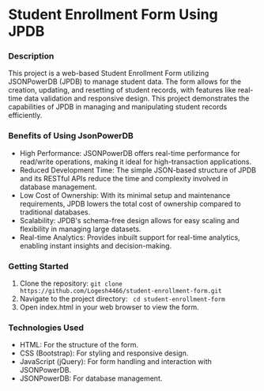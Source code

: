 #  **Student Enrollment Form Using JPDB**
### Description
This project is a web-based Student Enrollment Form utilizing JSONPowerDB (JPDB) to manage student data. The form allows for the creation, updating, and resetting of student records, with features like real-time data validation and responsive design. This project demonstrates the capabilities of JPDB in managing and manipulating student records efficiently.
### Benefits of Using JsonPowerDB
- High Performance: JSONPowerDB offers real-time performance for read/write operations, making it ideal for high-transaction applications.
- Reduced Development Time: The simple JSON-based structure of JPDB and its RESTful APIs reduce the time and complexity involved in database management.
- Low Cost of Ownership: With its minimal setup and maintenance requirements, JPDB lowers the total cost of ownership compared to traditional databases.
- Scalability: JPDB's schema-free design allows for easy scaling and flexibility in managing large datasets.
- Real-time Analytics: Provides inbuilt support for real-time analytics, enabling instant insights and decision-making.
### Getting Started
1. Clone the repository: ``` git clone https://github.com/Logesh4466/student-enrollment-form.git ```
2. Navigate to the project directory: ``` cd student-enrollment-form```
3. Open index.html in your web browser to view the form.
### Technologies Used
- HTML: For the structure of the form.
- CSS (Bootstrap): For styling and responsive design.
- JavaScript (jQuery): For form handling and interaction with JSONPowerDB.
- JSONPowerDB: For database management.
